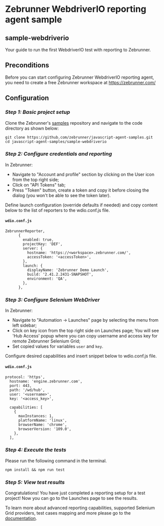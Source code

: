 # Zebrunner WebdriverIO reporting agent sample

## sample-webdriverio

Your guide to run the first WebdriverIO test with reporting to Zebrunner.

## Preconditions

Before you can start configuring Zebrunner WebdriverIO reporting agent, you need to create a free Zebrunner workspace at https://zebrunner.com/

## Configuration

### _Step 1: Basic project setup_

Clone the Zebrunner's [samples](https://github.com/zebrunner/javascript-agent-samples) repository and navigate to the code directory as shown below:

```
git clone https://github.com/zebrunner/javascript-agent-samples.git
cd javascript-agent-samples/sample-webdriverio
```

### _Step 2: Configure credentials and reporting_

In Zebrunner:

- Navigate to "Account and profile" section by clicking on the User icon from the top right side;
- Click on "API Tokens" tab;
- Press "Token" button, create a token and copy it before closing the dialog (you won't be able to see the token later).

Define launch configuration (override defaults if needed) and copy content below to the list of reporters to the wdio.conf.js file.

#### **`wdio.conf.js`**

```
ZebrunnerReporter,
      {
        enabled: true,
        projectKey: 'DEF',
        server: {
          hostname: 'https://<workspace>.zebrunner.com/',
          accessToken: '<accessToken>',
        },
        launch: {
          displayName: 'Zebrunner Demo Launch',
          build: '2.41.2.2431-SNAPSHOT',
          environment: 'QA',
        },
      },
```

### _Step 3: Configure Selenium WebDriver_

In Zebrunner:

- Navigate to "Automation -> Launches" page by selecting the menu from left sidebar;
- Click on key icon from the top right side on Launches page;
  You will see 'Hub Access' popup where you can copy username and access key for remote Zebrunner Selenium Grid;
- Set copied values for variables `user` and `key`.

Configure desired capabilities and insert snippet below to wdio.conf.js file.

#### **`wdio.conf.js`**

```
protocol: 'https',
  hostname: 'engine.zebrunner.com',
  port: 443,
  path: '/wd/hub',
  user: '<username>',
  key: '<access_key>',

  capabilities: [
    {
      maxInstances: 1,
      platformName: 'linux',
      browserName: 'chrome',
      browserVersion: '109.0',
    },
  ],
```

### _Step 4: Execute the tests_

Please run the following command in the terminal.

```
npm install && npm run test
```

### _Step 5: View test results_

Congratulations! You have just completed a reporting setup for a test project!
Now you can go to the Launches page to see the results.

To learn more about advanced reporting capabilities, supported Selenium Grid providers, test cases mapping and more please go to the [documentation](https://zebrunner.com/documentation/reporting/webdriverio/).
